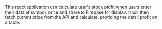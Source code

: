 This react application can calculate user's stock profit when users enter their data of symbol, price and share to Firebase for display.
It will then fetch current price from the API and calculate, providing the detail profit on a table.
